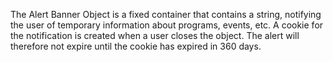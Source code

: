 The Alert Banner Object is a fixed container that contains a string, notifying the user of temporary information about programs, events, etc. A cookie for the notification is created when a user closes the object. The alert will therefore not expire until the cookie has expired in 360 days.